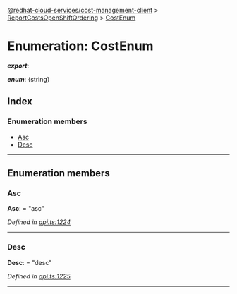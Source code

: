 [@redhat-cloud-services/cost-management-client](../README.md) > [ReportCostsOpenShiftOrdering](../modules/reportcostsopenshiftordering.md) > [CostEnum](../enums/reportcostsopenshiftordering.costenum.md)

# Enumeration: CostEnum

*__export__*: 

*__enum__*: {string}

## Index

### Enumeration members

* [Asc](reportcostsopenshiftordering.costenum.md#asc)
* [Desc](reportcostsopenshiftordering.costenum.md#desc)

---

## Enumeration members

<a id="asc"></a>

###  Asc

**Asc**:  = "asc"

*Defined in [api.ts:1224](https://github.com/karelhala/javascript-clients/blob/master/packages/cost-management/api.ts#L1224)*

___
<a id="desc"></a>

###  Desc

**Desc**:  = "desc"

*Defined in [api.ts:1225](https://github.com/karelhala/javascript-clients/blob/master/packages/cost-management/api.ts#L1225)*

___

